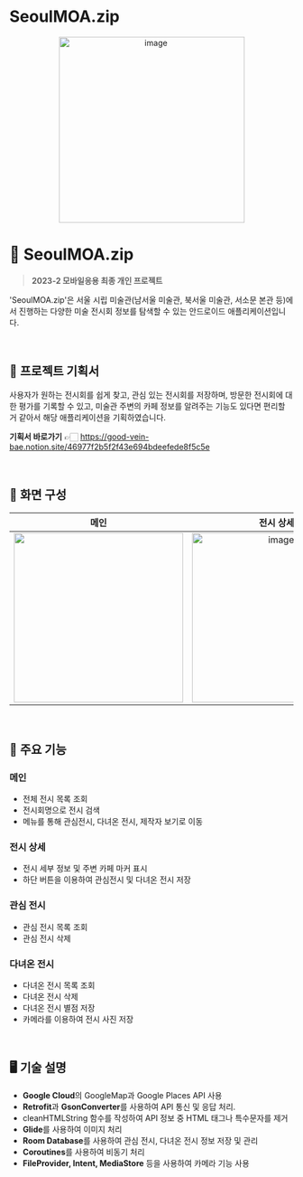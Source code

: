 # SeoulMOA.zip

<div align="center">
<img width="329" alt="image" src="https://i.ibb.co/Lz6FTjR/DALL-E-2023-12-18-14-59-48-Modify-the-logo-design-to-have-a-white-background-featuring-a-pale-grey-o.png">
</div>

# 🎨 SeoulMOA.zip
>**2023-2 모바일응용 최종 개인 프로젝트**
>

'SeoulMOA.zip'은 서울 시립 미술관(남서울 미술관, 북서울 미술관, 서소문 본관 등)에서 진행하는 다양한 미술 전시회 정보를 탐색할 수 있는 안드로이드 애플리케이션입니다. 

<br/>

## 📁 프로젝트 기획서 
사용자가 원하는 전시회를 쉽게 찾고, 관심 있는 전시회를 저장하며, 방문한 전시회에 대한 평가를 기록할 수 있고, 미술관 주변의 카페 정보를 알려주는 기능도 있다면 편리할 거 같아서 해당 애플리케이션을 기획하였습니다. 

**기획서 바로가기** 👉🏻 https://good-vein-bae.notion.site/46977f2b5f2f43e694bdeefede8f5c5e

<br/>

## 📱 화면 구성 
| 메인  |  전시 상세   |  관심 전시   |  다녀온 전시  | 
| :-------: | :------------: | :------------: | :------------: | 
|  <img width="300" src="https://github.com/mnbvcxzyj/SeoulMOA.zip/assets/101444425/0a19a19f-2856-4bab-ac35-e41d04dd4f5d" /> | <img width="300" alt="image" src="https://github.com/mnbvcxzyj/SeoulMOA.zip/assets/101444425/27d356c9-2132-4ed9-80dc-2ec81292b81c" /> |  <img width="300" alt="image" src="https://github.com/mnbvcxzyj/SeoulMOA.zip/assets/101444425/4f846b8c-f029-4adf-80ef-b77255819d34" />    |  <img width="300" alt="image" src="https://github.com/mnbvcxzyj/SeoulMOA.zip/assets/101444425/cce27ff3-da5f-44e2-b600-2107ee1cb3a3" />  |  

<br/>

## 🔎 주요 기능 
### 메인 
- 전체 전시 목록 조회
- 전시회명으로 전시 검색
- 메뉴를 통해 관심전시, 다녀온 전시, 제작자 보기로 이동 

### 전시 상세 
- 전시 세부 정보 및 주변 카페 마커 표시
- 하단 버튼을 이용하여 관심전시 및 다녀온 전시 저장 

### 관심 전시 
- 관심 전시 목록 조회
- 관심 전시 삭제

### 다녀온 전시 
- 다녀온 전시 목록 조회
- 다녀온 전시 삭제
- 다녀온 전시 별점 저장
- 카메라를 이용하여 전시 사진 저장 

<br/>

## 🖥️ 기술 설명 
- **Google Cloud**의 GoogleMap과 Google Places API 사용 
- **Retrofit**과 **GsonConverter**를 사용하여 API 통신 및 응답 처리. 
- cleanHTMLString 함수를 작성하여 API 정보 중 HTML 태그나 특수문자를 제거
- **Glide**를 사용하여 이미지 처리 
- **Room Database**를 사용하여 관심 전시, 다녀온 전시 정보 저장 및 관리 
- **Coroutines**를 사용하여 비동기 처리
- **FileProvider, Intent, MediaStore** 등을 사용하여 카메라 기능 사용 



